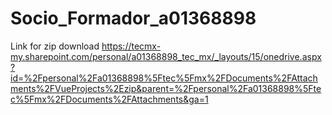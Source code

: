 # Socio_Formador_a01368898
Link for zip download
https://tecmx-my.sharepoint.com/personal/a01368898_tec_mx/_layouts/15/onedrive.aspx?id=%2Fpersonal%2Fa01368898%5Ftec%5Fmx%2FDocuments%2FAttachments%2FVueProjects%2Ezip&parent=%2Fpersonal%2Fa01368898%5Ftec%5Fmx%2FDocuments%2FAttachments&ga=1
